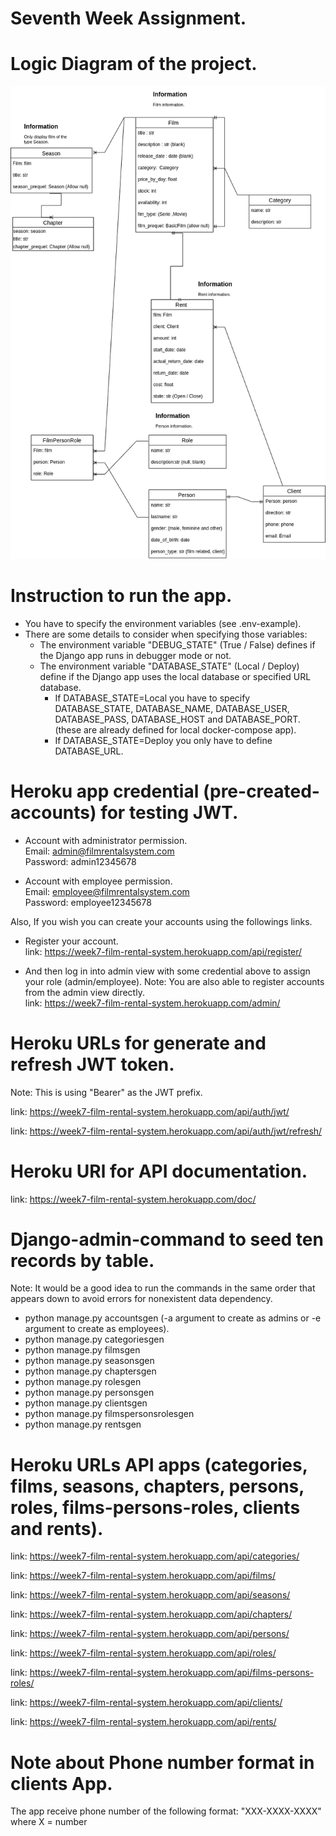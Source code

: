#  Seventh Week Assignment.

# Logic Diagram of the project.
![Diagram](https://github.com/Thevic16/trainee-python-week-7/blob/main/img/Sixth%20Week%20Assignement%20UML.drawio.png)

# Instruction to run the app.

- You have to specify the environment variables (see .env-example).
- There are some details to consider when specifying those variables:
    - The environment variable "DEBUG_STATE" (True / False) defines if the
      Django app runs in debugger mode or not. 
    - The environment variable "DATABASE_STATE" (Local / Deploy) define if the
        Django app uses the local database or specified URL database. 
      - If DATABASE_STATE=Local you have to specify DATABASE_STATE,
        DATABASE_NAME, DATABASE_USER, DATABASE_PASS, DATABASE_HOST and 
        DATABASE_PORT. (these are already defined for local docker-compose app).
      - If DATABASE_STATE=Deploy you only have to define DATABASE_URL.



# Heroku app credential (pre-created-accounts) for testing JWT.
- Account with administrator permission. <br />
Email: admin@filmrentalsystem.com <br />
Password: admin12345678 

- Account with employee permission. <br />
Email: employee@filmrentalsystem.com <br />
Password: employee12345678 

Also, If you wish you can create your accounts using the followings links.<br />

- Register your account. <br />
link: https://week7-film-rental-system.herokuapp.com/api/register/

- And then log in into admin view with some credential above to assign
your role (admin/employee). Note: You are also able to register accounts from
the admin view directly. <br />
link: https://week7-film-rental-system.herokuapp.com/admin/

# Heroku URLs for generate and refresh JWT token.
Note: This is using "Bearer" as the JWT prefix. 

link: https://week7-film-rental-system.herokuapp.com/api/auth/jwt/

link: https://week7-film-rental-system.herokuapp.com/api/auth/jwt/refresh/

# Heroku URl for API documentation. 
link: https://week7-film-rental-system.herokuapp.com/doc/

# Django-admin-command to seed ten records by table.
Note: It would be a good idea to run the commands in the same order that
appears down to avoid errors for nonexistent data dependency.

- python manage.py accountsgen (-a argument to create as admins or
-e argument to create as employees).
- python manage.py categoriesgen
- python manage.py filmsgen
- python manage.py seasonsgen
- python manage.py chaptersgen
- python manage.py rolesgen
- python manage.py personsgen
- python manage.py clientsgen
- python manage.py filmspersonsrolesgen
- python manage.py rentsgen

# Heroku URLs API apps (categories, films, seasons, chapters, persons, roles, films-persons-roles, clients and rents).
link: https://week7-film-rental-system.herokuapp.com/api/categories/

link: https://week7-film-rental-system.herokuapp.com/api/films/

link: https://week7-film-rental-system.herokuapp.com/api/seasons/

link: https://week7-film-rental-system.herokuapp.com/api/chapters/

link: https://week7-film-rental-system.herokuapp.com/api/persons/

link: https://week7-film-rental-system.herokuapp.com/api/roles/

link: https://week7-film-rental-system.herokuapp.com/api/films-persons-roles/

link: https://week7-film-rental-system.herokuapp.com/api/clients/

link: https://week7-film-rental-system.herokuapp.com/api/rents/

# Note about Phone number format in clients App.
The app receive phone number of the following format: "XXX-XXXX-XXXX" 
where X = number 
